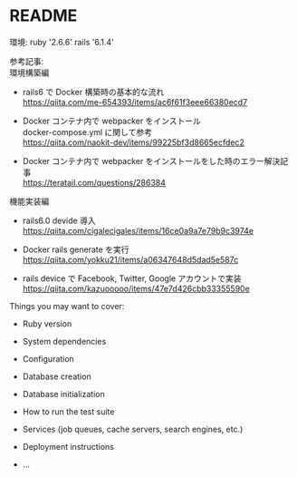 # README

環境:
ruby '2.6.6'
rails '6.1.4'

参考記事:<br>
環境構築編

- rails6 で Docker 構築時の基本的な流れ<br>
  https://qiita.com/me-654393/items/ac6f61f3eee66380ecd7<br>

- Docker コンテナ内で webpacker をインストール<br>
  docker-compose.yml に関して参考 <br>
  https://qiita.com/naokit-dev/items/99225bf3d8665ecfdec2

- Docker コンテナ内で webpacker をインストールをした時のエラー解決記事<br>
  https://teratail.com/questions/286384<br>

機能実装編<br>

- rails6.0 devide 導入
  https://qiita.com/cigalecigales/items/16ce0a9a7e79b9c3974e<br>

- Docker rails generate を実行<br>
  https://qiita.com/yokku21/items/a06347648d5dad5e587c<br>

- rails device で Facebook, Twitter, Google アカウントで実装<br>
  https://qiita.com/kazuooooo/items/47e7d426cbb33355590e<br>

Things you may want to cover:

- Ruby version

- System dependencies

- Configuration

- Database creation

- Database initialization

- How to run the test suite

- Services (job queues, cache servers, search engines, etc.)

- Deployment instructions

- ...
